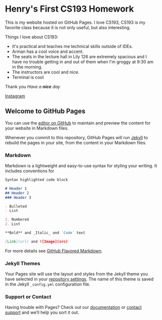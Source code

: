 # Henry's First CS193 Homework

This is my website hosted on GitHub Pages.
I love CS193, CS193 is my favorite class because it is not only useful, but also interesting.

Things I love about CS193:
- It's practical and teaches me technical skills outside of IDEs.
- Arman has a cool voice and accent.
- The seats in the lecture hall in Lily 126 are extremely spacious and I have no trouble getting in and out of them when I'm groggy at 9:30 am in the morning.
- The instructors are cool and nice.
- Terminal is cool


Thank you
_Have a **nice** day_

[Instagram](https://www.instagram.com/hnry_chn/)


## Welcome to GitHub Pages

You can use the [editor on GitHub](https://github.com/kalutes/CS193_Fall18_Lab1/edit/master/index.md) to maintain and preview the content for your website in Markdown files.

Whenever you commit to this repository, GitHub Pages will run [Jekyll](https://jekyllrb.com/) to rebuild the pages in your site, from the content in your Markdown files.

### Markdown

Markdown is a lightweight and easy-to-use syntax for styling your writing. It includes conventions for

```markdown
Syntax highlighted code block

# Header 1
## Header 2
### Header 3

- Bulleted
- List

1. Numbered
2. List

**Bold** and _Italic_ and `Code` text

[Link](url) and ![Image](src)
```

For more details see [GitHub Flavored Markdown](https://guides.github.com/features/mastering-markdown/).

### Jekyll Themes

Your Pages site will use the layout and styles from the Jekyll theme you have selected in your [repository settings](https://github.com/kalutes/CS193_Fall18_Lab1/settings). The name of this theme is saved in the Jekyll `_config.yml` configuration file.

### Support or Contact

Having trouble with Pages? Check out our [documentation](https://help.github.com/categories/github-pages-basics/) or [contact support](https://github.com/contact) and we’ll help you sort it out.

